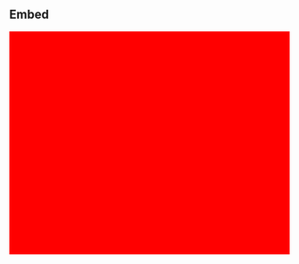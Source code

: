 ## Embed
<div style="width: 100%; height: 400px; background-color: red">
<div class="thinkope" data-mode="embed" data-repo-url="https://github.com/lightenna/devops-workstream" data-repo-subpath="/docs/project"></div>
<link href="https://www.thinkope.com/app/thinkope.css" rel="stylesheet" />
<script src="https://www.thinkope.com/app/thinkope.js"></script>
</div>